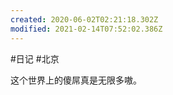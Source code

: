 ```yaml
---
created: 2020-06-02T02:21:18.302Z
modified: 2021-02-14T07:52:02.386Z
---
```

#日记 #北京

这个世界上的傻屌真是无限多嗷。  
